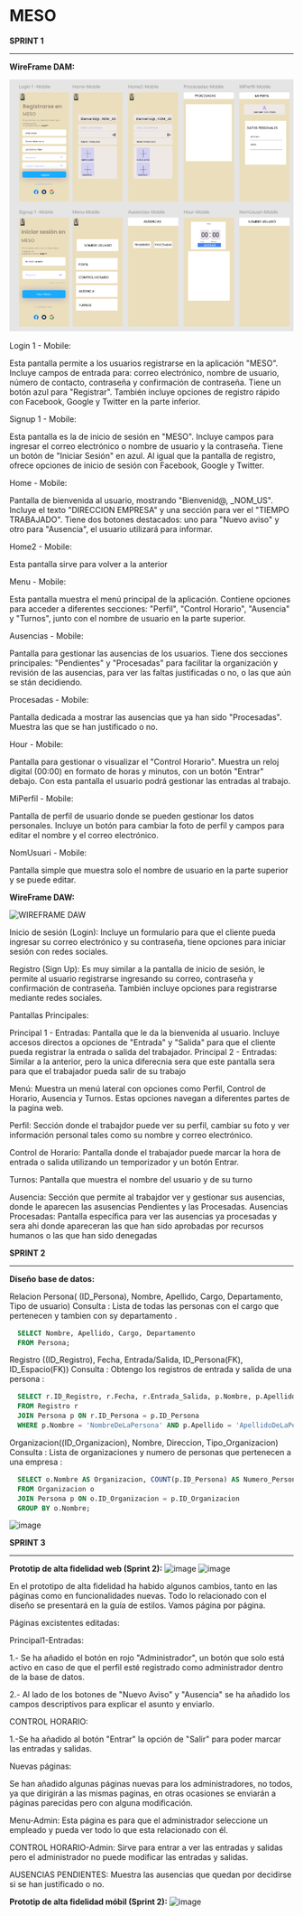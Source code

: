 # MESO

**SPRINT 1**
_________________________________________________________________________________________________________________________

**WireFrame DAM:**

![alt text](image.png)

Login 1 - Mobile:

Esta pantalla permite a los usuarios registrarse en la aplicación "MESO".
Incluye campos de entrada para: correo electrónico, nombre de usuario, número de contacto, contraseña y confirmación de contraseña.
Tiene un botón azul para "Registrar".
También incluye opciones de registro rápido con Facebook, Google y Twitter en la parte inferior.

Signup 1 - Mobile:

Esta pantalla es la de inicio de sesión en "MESO".
Incluye campos para ingresar el correo electrónico o nombre de usuario y la contraseña.
Tiene un botón de "Iniciar Sesión" en azul.
Al igual que la pantalla de registro, ofrece opciones de inicio de sesión con Facebook, Google y Twitter.

Home - Mobile:

Pantalla de bienvenida al usuario, mostrando "Bienvenid@, _NOM_US".
Incluye el texto "DIRECCION EMPRESA" y una sección para ver el "TIEMPO TRABAJADO".
Tiene dos botones destacados: uno para "Nuevo aviso" y otro para "Ausencia", el usuario utilizará para informar.

Home2 - Mobile:

Esta pantalla sirve para volver a la anterior 

Menu - Mobile:

Esta pantalla muestra el menú principal de la aplicación.
Contiene opciones para acceder a diferentes secciones: "Perfil", "Control Horario", "Ausencia" y "Turnos", junto con el nombre de usuario en la parte superior.

Ausencias - Mobile:

Pantalla para gestionar las ausencias de los usuarios.
Tiene dos secciones principales: "Pendientes" y "Procesadas" para facilitar la organización y revisión de las ausencias, para ver las faltas justificadas o no, o las que aún se stán decidiendo. 

Procesadas - Mobile:

Pantalla dedicada a mostrar las ausencias que ya han sido "Procesadas".
Muestra las que se han justificado o no.

Hour - Mobile:

Pantalla para gestionar o visualizar el "Control Horario".
Muestra un reloj digital (00:00) en formato de horas y minutos, con un botón "Entrar" debajo.
Con esta pantalla el usuario podrá gestionar las entradas al trabajo. 

MiPerfil - Mobile:

Pantalla de perfil de usuario donde se pueden gestionar los datos personales.
Incluye un botón para cambiar la foto de perfil y campos para editar el nombre y el correo electrónico.

NomUsuari - Mobile:

Pantalla simple que muestra solo el nombre de usuario en la parte superior y se puede editar.

**WireFrame DAW:**

![WIREFRAME DAW](https://github.com/user-attachments/assets/9e959a7b-c10e-4fef-b0d0-96ca4b91f74b)


Inicio de sesión (Login): Incluye un formulario para que el cliente pueda ingresar su correo electrónico y su contraseña, tiene opciones para iniciar sesión con redes sociales.

Registro (Sign Up): Es muy similar a la pantalla de inicio de sesión, le permite al usuario registrarse ingresando su correo, contraseña y confirmación de contraseña. También incluye opciones para registrarse mediante redes sociales.

Pantallas Principales:

Principal 1 - Entradas: Pantalla que le da la bienvenida al usuario. Incluye accesos directos a opciones de "Entrada" y "Salida" para que el cliente pueda registrar la entrada o salida del trabajador.
Principal 2 - Entradas: Similar a la anterior, pero la unica diferecnia sera que este pantalla sera para que el trabajador pueda salir de su trabajo

Menú:
Muestra un menú lateral con opciones como Perfil, Control de Horario, Ausencia y Turnos. Estas opciones navegan a diferentes partes de la pagina web.

Perfil: Sección donde el trabajdor puede ver su perfil, cambiar su foto y ver información personal tales como su nombre y correo electrónico.

Control de Horario: Pantalla donde el trabajador puede marcar la hora de entrada o salida utilizando un temporizador y un botón Entrar.

Turnos: Pantalla que muestra el nombre del usuario y de su turno

Ausencia: Sección que permite al trabajdor ver y gestionar sus ausencias, donde le aparecen las asusencias Pendientes y las Procesadas.
Ausencias Procesadas: Pantalla específica para ver las ausencias ya procesadas y sera ahi donde apareceran las que han sido aprobadas por recursos humanos o las que han sido denegadas

**SPRINT 2**
_________________________________________________________________________________________________________________________

**Diseño base de datos:**

Relacion Persona( (ID_Persona), Nombre, Apellido, Cargo, Departamento, Tipo de usuario)
Consulta : 
Lista de todas las personas con el cargo que pertenecen y tambien con sy departamento . 
```sql
  SELECT Nombre, Apellido, Cargo, Departamento
  FROM Persona;
```

Registro ((ID_Registro), Fecha, Entrada/Salida, ID_Persona(FK), ID_Espacio(FK))
Consulta : 
Obtengo los registros de entrada y salida de una persona : 

```sql
  SELECT r.ID_Registro, r.Fecha, r.Entrada_Salida, p.Nombre, p.Apellido
  FROM Registro r
  JOIN Persona p ON r.ID_Persona = p.ID_Persona
  WHERE p.Nombre = 'NombreDeLaPersona' AND p.Apellido = 'ApellidoDeLaPersona';
```


Organizacion((ID_Organizacion), Nombre, Direccion, Tipo_Organizacion)
Consulta : 
Lista de organizaciones y numero de personas que pertenecen a una empresa : 
  ```sql
    SELECT o.Nombre AS Organizacion, COUNT(p.ID_Persona) AS Numero_Personas
    FROM Organizacion o
    JOIN Persona p ON o.ID_Organizacion = p.ID_Organizacion
    GROUP BY o.Nombre;
```



![image](https://github.com/user-attachments/assets/cf768bd6-e04f-4b37-9a06-7817595508d5)


**SPRINT 3**
_________________________________________________________________________________________________________________________

**Prototip de alta fidelidad web (Sprint 2):**
![image](https://github.com/user-attachments/assets/ee8362af-c183-45d6-b7bb-61411d9283b0)
![image](https://github.com/user-attachments/assets/2ff6f7ff-aa13-4ca2-b342-2a4f805133b7)


En el prototipo de alta fidelidad ha habido algunos cambios, tanto en las páginas como en funcionalidades nuevas. Todo lo relacionado con el diseño se presentará en la guía de estilos. Vamos página por página.

Páginas excistentes editadas:

Principal1-Entradas:

1.- Se ha añadido el botón en rojo "Administrador", un botón que solo está activo en caso de que el perfil esté registrado como administrador dentro de la base de datos.

2.- Al lado de los botones de "Nuevo Aviso" y "Ausencia" se ha añadido los campos descriptivos para explicar el asunto y enviarlo.

CONTROL HORARIO:

1.-Se ha añadido al botón "Entrar" la opción de "Salir" para poder marcar las entradas y salidas.

Nuevas páginas:

Se han añadido algunas páginas nuevas para los administradores, no todos, ya que dirigirán a las mismas paginas, en otras ocasiones se enviarán a páginas parecidas pero con alguna modificación. 

Menu-Admin:
Esta página es para que el administrador seleccione un empleado y pueda ver todo lo que esta relacionado con él.

CONTROL HORARIO-Admin:
Sirve para entrar a ver las entradas y salidas pero el administrador no puede modificar las entradas y salidas.

AUSENCIAS PENDIENTES:
Muestra las ausencias que quedan por decidirse si se han justificado o no.

**Prototip de alta fidelidad móbil (Sprint 2):**
![image](https://github.com/user-attachments/assets/abfdd7b0-d81d-42b8-adcb-2bbaccd4cb86)
